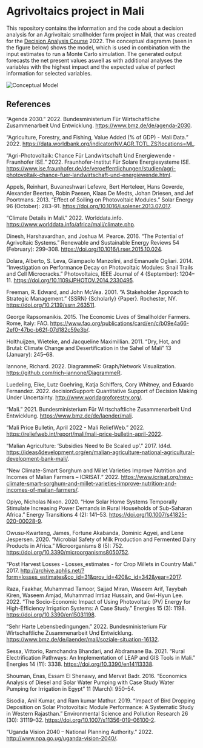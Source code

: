 # Agrivoltaics project in Mali
This repository contains the information and the code about a decision analysis for an Agrivoltaic smallholder farm project in Mali, that was created for the [Decision Analysis Course](https://github.com/CWWhitney/Decision_Analysis_Course) 2022. The conceptual diagramm (seen in the figure below) shows the model, which is used in combination with the input estimates to run a Monte Carlo simulation. The generated output forecasts the net present values aswell as with additional analyses the variables with the highest impact and the expected value of perfect information for selected variables.

![Conceptual Model](https://user-images.githubusercontent.com/103245619/184829997-520cbe6b-7d50-470d-bf0c-c9c22ea0cb1b.png)

## References
“Agenda 2030.” 2022. Bundesministerium Für Wirtschaftliche Zusammenarbeit Und Entwicklung. https://www.bmz.de/de/agenda-2030.
  
“Agriculture, Forestry, and Fishing, Value Added (% of GDP) - Mali Data.” 2022. https://data.worldbank.org/indicator/NV.AGR.TOTL.ZS?locations=ML.

“Agri-Photovoltaik: Chance Für Landwirtschaft Und Energiewende - Fraunhofer ISE.” 2022. Fraunhofer-Institut Für Solare Energiesysteme ISE. https://www.ise.fraunhofer.de/de/veroeffentlichungen/studien/agri-photovoltaik-chance-fuer-landwirtschaft-und-energiewende.html.

Appels, Reinhart, Buvaneshwari Lefevre, Bert Herteleer, Hans Goverde, Alexander Beerten, Robin Paesen, Klaas De Medts, Johan Driesen, and Jef Poortmans. 2013. “Effect of Soiling on Photovoltaic Modules.” Solar Energy 96 (October): 283–91. https://doi.org/10.1016/j.solener.2013.07.017.

“Climate Details in Mali.” 2022. Worlddata.info. https://www.worlddata.info/africa/mali/climate.php.

Dinesh, Harshavardhan, and Joshua M. Pearce. 2016. “The Potential of Agrivoltaic Systems.” Renewable and Sustainable Energy Reviews 54 (February): 299–308. https://doi.org/10.1016/j.rser.2015.10.024.

Dolara, Alberto, S. Leva, Giampaolo Manzolini, and Emanuele Ogliari. 2014. “Investigation on Performance Decay on Photovoltaic Modules: Snail Trails and Cell Microcracks.” Photovoltaics, IEEE Journal of 4 (September): 1204–11. https://doi.org/10.1109/JPHOTOV.2014.2330495.

Freeman, R. Edward, and John McVea. 2001. “A Stakeholder Approach to Strategic Management.” {SSRN} {Scholarly} {Paper}. Rochester, NY. https://doi.org/10.2139/ssrn.263511.

George Rapsomanikis. 2015. The Economic Lives of Smallholder Farmers. Rome, Italy: FAO. https://www.fao.org/publications/card/en/c/b09e4a66-2ef0-47bc-b62f-07d182c59e3b/.

Holthuijzen, Wieteke, and Jacqueline Maximillian. 2011. “Dry, Hot, and Brutal: Climate Change and Desertification in the Sahel of Mali” 13 (January): 245–68.

Iannone, Richard. 2022. DiagrammeR: Graph/Network Visualization. https://github.com/rich-iannone/DiagrammeR.

Luedeling, Eike, Lutz Goehring, Katja Schiffers, Cory Whitney, and Eduardo Fernandez. 2022. decisionSupport: Quantitative Support of Decision Making Under Uncertainty. http://www.worldagroforestry.org/.

“Mali.” 2021. Bundesministerium Für Wirtschaftliche Zusammenarbeit Und Entwicklung. https://www.bmz.de/de/laender/mali.

“Mali Price Bulletin, April 2022 - Mali ReliefWeb.” 2022. https://reliefweb.int/report/mali/mali-price-bulletin-april-2022.

“Malian Agriculture: ‘Subsidies Need to Be Scaled up’.” 2017. Id4d. https://ideas4development.org/en/malian-agriculture-national-agricultural-development-bank-mali/.

“New Climate-Smart Sorghum and Millet Varieties Improve Nutrition and Incomes of Malian Farmers – ICRISAT.” 2022. https://www.icrisat.org/new-climate-smart-sorghum-and-millet-varieties-improve-nutrition-and-incomes-of-malian-farmers/.

Opiyo, Nicholas Nixon. 2020. “How Solar Home Systems Temporally Stimulate Increasing Power Demands in Rural Households of Sub-Saharan Africa.” Energy Transitions 4 (2): 141–53. https://doi.org/10.1007/s41825-020-00028-9.

Owusu-Kwarteng, James, Fortune Akabanda, Dominic Agyei, and Lene Jespersen. 2020. “Microbial Safety of Milk Production and Fermented Dairy Products in Africa.” Microorganisms 8 (5): 752. https://doi.org/10.3390/microorganisms8050752.

“Post Harvest Losses - Losses_estimates - for Crop Millets in Country Mali.” 2017. http://archive.aphlis.net/?form=losses_estimates&co_id=31&prov_id=420&c_id=342&year=2017.

Raza, Faakhar, Muhammad Tamoor, Sajjad Miran, Waseem Arif, Tayybah Kiren, Waseem Amjad, Muhammad Imtiaz Hussain, and Gwi-Hyun Lee. 2022. “The Socio-Economic Impact of Using Photovoltaic (PV) Energy for High-Efficiency Irrigation Systems: A Case Study.” Energies 15 (3): 1198. https://doi.org/10.3390/en15031198.

“Sehr Harte Lebensbedingungen.” 2022. Bundesministerium Für Wirtschaftliche Zusammenarbeit Und Entwicklung. https://www.bmz.de/de/laender/mali/soziale-situation-16132.

Sessa, Vittorio, Ramchandra Bhandari, and Abdramane Ba. 2021. “Rural Electrification Pathways: An Implementation of LEAP and GIS Tools in Mali.” Energies 14 (11): 3338. https://doi.org/10.3390/en14113338.

Shouman, Enas, Essam El Shenawy, and Mervat Badr. 2016. “Economics Analysis of Diesel and Solar Water Pumping with Case Study Water Pumping for Irrigation in Egypt” 11 (March): 950–54.

Sisodia, Anil Kumar, and Ram kumar Mathur. 2019. “Impact of Bird Dropping Deposition on Solar Photovoltaic Module Performance: A Systematic Study in Western Rajasthan.” Environmental Science and Pollution Research 26 (30): 31119–32. https://doi.org/10.1007/s11356-019-06100-2.

“Uganda Vision 2040 – National Planning Authority.” 2022. http://www.npa.go.ug/uganda-vision-2040/.
